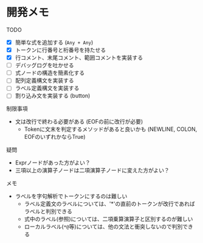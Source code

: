 # 開発メモ

TODO

- [x] 簡単な式を追加する (`Any + Any`)
- [x] トークンに行番号と桁番号を持たせる
- [x] 行コメント、末尾コメント、範囲コメントを実装する
- [ ] デバッグログを吐かせる
- [ ] 式ノードの構造を簡素化する
- [ ] 配列定義構文を実装する
- [ ] ラベル定義構文を実装する
- [ ] 割り込み文を実装する (button)

制限事項

- 文は改行で終わる必要がある (EOFの前に改行が必要)
  - Tokenに文末を判定するメソッドがあると良いかも (NEWLINE, COLON, EOFのいずれかならTrue)

疑問

- Exprノードがあった方がよい？
- 三項以上の演算子ノードは二項演算子ノードに変えた方がよい？

メモ

- ラベルを字句解析でトークンにするのは難しい
  - ラベル定義文のラベルについては、'*'の直前のトークンが改行であればラベルと判別できる
  - 式中のラベル(参照)については、二項乗算演算子と区別するのが難しい
  - ローカルラベル(`*@`等)については、他の文法と衝突しないので判別できる
